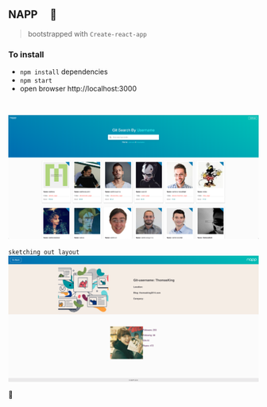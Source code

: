 ## NAPP &nbsp; &nbsp; :violin:

> bootstrapped with `Create-react-app`

### To install
- `npm install` dependencies
- `npm start`
- open browser http://localhost:3000


<br/>


![](src/images/screenshot.png)

`sketching out layout`
![](src/images/gituser.png)




:100:

